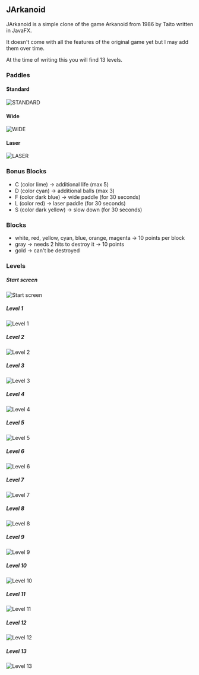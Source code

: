 ## JArkanoid

JArkanoid is a simple clone of the game Arkanoid from 1986 by Taito written in JavaFX.

It doesn't come with all the features of the original game yet but I may add them over time.

At the time of writing this you will find 13 levels.

### Paddles
#### Standard
![STANDARD](https://raw.githubusercontent.com/HanSolo/jarkanoid/main/resources/standardPaddle.png?token=GHSAT0AAAAAAB5FZCZ6HKPSLIAJBT5IXNL2Y7GJWRA)

#### Wide
![WIDE](https://raw.githubusercontent.com/HanSolo/jarkanoid/main/resources/widePaddle.png?token=GHSAT0AAAAAAB5FZCZ6AHMEKIWSEMQMFNAWY7GJXEA)

#### Laser
![LASER](https://raw.githubusercontent.com/HanSolo/jarkanoid/main/resources/laserPaddle.png?token=GHSAT0AAAAAAB5FZCZ72FI3QIGD4UR4C6LEY7GJXUQ)


### Bonus Blocks
- C (color lime)        -> additional life (max 5)
- D (color cyan)        -> additional balls (max 3)
- F (color dark blue)   -> wide paddle (for 30 seconds)
- L (color red)         -> laser paddle (for 30 seconds)
- S (color dark yellow) -> slow down (for 30 seconds)

### Blocks
- white, red, yellow, cyan, blue, orange, magenta -> 10 points per block
- gray -> needs 2 hits to destroy it              -> 10 points
- gold -> can't be destroyed

### Levels

##### Start screen

![Start screen](https://raw.githubusercontent.com/HanSolo/jarkanoid/main/resources/startscreen.png?token=GHSAT0AAAAAAB5FZCZ6ACZZDXIDQY3M6BHGY7GJUVA)


##### Level 1

![Level 1](https://raw.githubusercontent.com/HanSolo/jarkanoid/main/resources/level1.png?token=GHSAT0AAAAAAB5FZCZ7JITJQ7NHTAZHDOPCY7GJMMA)


##### Level 2

![Level 2](https://raw.githubusercontent.com/HanSolo/jarkanoid/main/resources/level2.png?token=GHSAT0AAAAAAB5FZCZ6CBPLAFNYX24BXFXGY7GJNHQ)


##### Level 3

![Level 3](https://raw.githubusercontent.com/HanSolo/jarkanoid/main/resources/level3.png?token=GHSAT0AAAAAAB5FZCZ7WX4YRAJEOZJ3SHPWY7GJONQ)


##### Level 4

![Level 4](https://raw.githubusercontent.com/HanSolo/jarkanoid/main/resources/level4.png?token=GHSAT0AAAAAAB5FZCZ6GMC3MDFTIVP77NNMY7GJPVQ)


##### Level 5

![Level 5](https://raw.githubusercontent.com/HanSolo/jarkanoid/main/resources/level5.png?token=GHSAT0AAAAAAB5FZCZ72YANAZXL35HDZK42Y7GJQAA)


##### Level 6

![Level 6](https://raw.githubusercontent.com/HanSolo/jarkanoid/main/resources/level6.png?token=GHSAT0AAAAAAB5FZCZ6T4VISVRLCLLZ7DMYY7GJQLA)


##### Level 7

![Level 7](https://raw.githubusercontent.com/HanSolo/jarkanoid/main/resources/level7.png?token=GHSAT0AAAAAAB5FZCZ6LC7T56YYMRQKCJ4OY7GJQ4A)


##### Level 8

![Level 8](https://raw.githubusercontent.com/HanSolo/jarkanoid/main/resources/level8.png?token=GHSAT0AAAAAAB5FZCZ6T4RL7E4FCVB4L6LOY7GJRGQ)


##### Level 9

![Level 9](https://raw.githubusercontent.com/HanSolo/jarkanoid/main/resources/level9.png?token=GHSAT0AAAAAAB5FZCZ66IHKRW37VEDLW2WKY7GJRPQ)


##### Level 10

![Level 10](https://raw.githubusercontent.com/HanSolo/jarkanoid/main/resources/level10.png?token=GHSAT0AAAAAAB5FZCZ7SKC5Y7SUHLZZHR34Y7GJTEA)


##### Level 11

![Level 11](https://raw.githubusercontent.com/HanSolo/jarkanoid/main/resources/level11.png?token=GHSAT0AAAAAAB5FZCZ7F75A74KIFF7FRJDOY7GJTNQ)


##### Level 12

![Level 12](https://raw.githubusercontent.com/HanSolo/jarkanoid/main/resources/level12.png?token=GHSAT0AAAAAAB5FZCZ6EEWJWY2V5X7DUXH6Y7GJTWQ)


##### Level 13

![Level 13](https://raw.githubusercontent.com/HanSolo/jarkanoid/main/resources/level13.png?token=GHSAT0AAAAAAB5FZCZ6KR5KFPOUFQMMHDMEY7GJUAQ)
